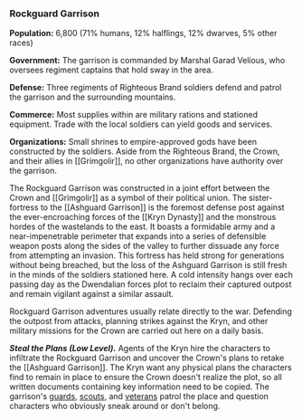 ### Rockguard Garrison

**Population:** 6,800 (71% humans, 12% halflings, 12% dwarves, 5% other races)

**Government:** The garrison is commanded by Marshal Garad Velious, who oversees regiment captains that hold sway in the area.

**Defense:** Three regiments of Righteous Brand soldiers defend and patrol the garrison and the surrounding mountains.

**Commerce:** Most supplies within are military rations and stationed equipment. Trade with the local soldiers can yield goods and services.

**Organizations:** Small shrines to empire-approved gods have been constructed by the soldiers. Aside from the Righteous Brand, the Crown, and their allies in [[Grimgolir]], no other organizations have authority over the garrison.

The Rockguard Garrison was constructed in a joint effort between the Crown and [[Grimgolir]] as a symbol of their political union. The sister-fortress to the [[Ashguard Garrison]] is the foremost defense post against the ever-encroaching forces of the [[Kryn Dynasty]] and the monstrous hordes of the wastelands to the east. It boasts a formidable army and a near-impenetrable perimeter that expands into a series of defensible weapon posts along the sides of the valley to further dissuade any force from attempting an invasion. This fortress has held strong for generations without being breached, but the loss of the Ashguard Garrison is still fresh in the minds of the soldiers stationed here. A cold intensity hangs over each passing day as the Dwendalian forces plot to reclaim their captured outpost and remain vigilant against a similar assault.

Rockguard Garrison adventures usually relate directly to the war. Defending the outpost from attacks, planning strikes against the Kryn, and other military missions for the Crown are carried out here on a daily basis.

_**Steal the Plans (Low Level).**_ Agents of the Kryn hire the characters to infiltrate the Rockguard Garrison and uncover the Crown's plans to retake the [[Ashguard Garrison]]. The Kryn want any physical plans the characters find to remain in place to ensure the Crown doesn't realize the plot, so all written documents containing key information need to be copied. The garrison's [guards](https://www.dndbeyond.com/monsters/guard), [scouts](https://www.dndbeyond.com/monsters/scout), and [veterans](https://www.dndbeyond.com/monsters/veteran) patrol the place and question characters who obviously sneak around or don't belong.